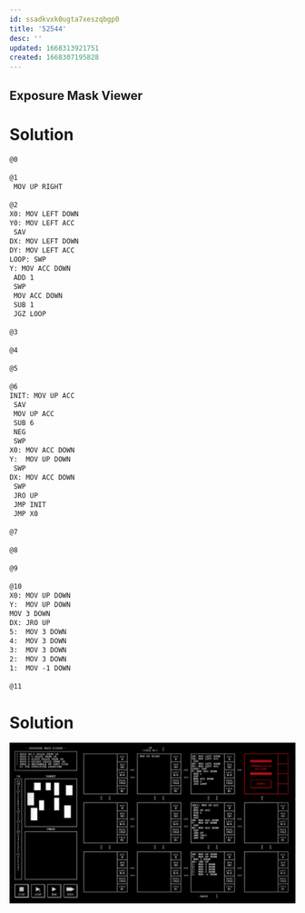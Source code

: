 ```yaml
---
id: ssadkvxk0ugta7xeszqbgp0
title: '52544'
desc: ''
updated: 1668313921751
created: 1668307195828
---
```

## Exposure Mask Viewer

# Solution

```
@0

@1
 MOV UP RIGHT

@2
X0: MOV LEFT DOWN
Y0: MOV LEFT ACC
 SAV
DX: MOV LEFT DOWN
DY: MOV LEFT ACC
LOOP: SWP
Y: MOV ACC DOWN
 ADD 1
 SWP
 MOV ACC DOWN
 SUB 1
 JGZ LOOP
 
@3

@4

@5

@6
INIT: MOV UP ACC
 SAV
 MOV UP ACC
 SUB 6
 NEG
 SWP
X0: MOV ACC DOWN
Y:  MOV UP DOWN
 SWP
DX: MOV ACC DOWN
 SWP
 JRO UP
 JMP INIT
 JMP X0
 
@7

@8

@9

@10
X0: MOV UP DOWN
Y:  MOV UP DOWN
MOV 3 DOWN
DX: JRO UP
5:  MOV 3 DOWN
4:  MOV 3 DOWN
3:  MOV 3 DOWN
2:  MOV 3 DOWN
1:  MOV -1 DOWN

@11

```

# Solution
![](/assets/images/2022-11-13-08-12-42.png)

